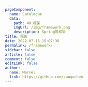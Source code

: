 ```yaml
---
pageComponent:
  name: Catalogue
  data:
    path: 40.框架
    imgUrl: /img/framework.png
    description: Spring等框架
title: 框架
date: 2022-07-15 15:07:38
permalink: /framework/
sidebar: false
article: false
comment: false
editLink: false
author: 
  name: Marvel
  link: https://github.com/zouquchen
---
```

